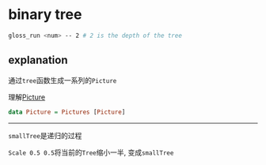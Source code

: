 # binary tree

```bash
gloss_run <num> -- 2 # 2 is the depth of the tree
```

[](Main.hs ":include :type=code hs")

## explanation

通过`tree`函数生成一系列的`Picture`

理解[Picture](https://hackage.haskell.org/package/gloss-1.13.2.2/docs/Graphics-Gloss-Data-Picture.html)

```hs
data Picture = Pictures [Picture]
```

---

`smallTree`是递归的过程

`Scale 0.5 0.5`将当前的`Tree`缩小一半, 变成`smallTree`
